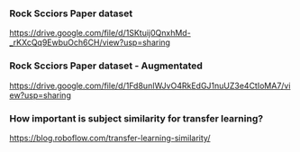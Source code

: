 ### Rock Scciors Paper dataset

https://drive.google.com/file/d/1SKtuij0QnxhMd-_rKXcQq9EwbuOch6CH/view?usp=sharing

### Rock Scciors Paper dataset - Augmentated

https://drive.google.com/file/d/1Fd8unIWJvO4RkEdGJ1nuUZ3e4CtIoMA7/view?usp=sharing


### How important is subject similarity for transfer learning?

https://blog.roboflow.com/transfer-learning-similarity/

